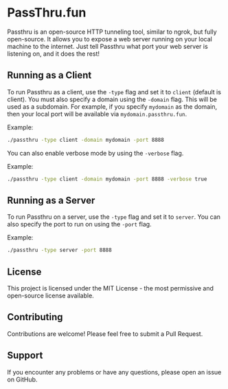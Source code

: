 # PassThru.fun

Passthru is an open-source HTTP tunneling tool, similar to ngrok, but fully open-source. It allows you to expose a web server running on your local machine to the internet. Just tell Passthru what port your web server is listening on, and it does the rest!



## Running as a Client

To run Passthru as a client, use the `-type` flag and set it to `client` (default is client). You must also specify a domain using the `-domain` flag. This will be used as a subdomain. For example, if you specify `mydomain` as the domain, then your local port will be available via `mydomain.passthru.fun`.

Example:
```bash
./passthru -type client -domain mydomain -port 8888
```

You can also enable verbose mode by using the `-verbose` flag.

Example:
```bash
./passthru -type client -domain mydomain -port 8888 -verbose true
```




## Running as a Server

To run Passthru on a server, use the `-type` flag and set it to `server`. You can also specify the port to run on using the `-port` flag.

Example:
```bash
./passthru -type server -port 8888
```
## License

This project is licensed under the MIT License - the most permissive and open-source license available.

## Contributing

Contributions are welcome! Please feel free to submit a Pull Request.

## Support

If you encounter any problems or have any questions, please open an issue on GitHub.